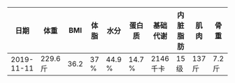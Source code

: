 |日期|体重|BMI|体脂|水分|蛋白质|基础代谢|内脏脂肪|肌肉|骨重|身体年龄|
|---|---|---|---|---|---|---|---|---|---|---|
|2019-11-11|229.6 斤|36.2|37 %|44.9 %|14.7 %|2146 千卡|15 级|137 斤|7.2 斤|61 岁|
